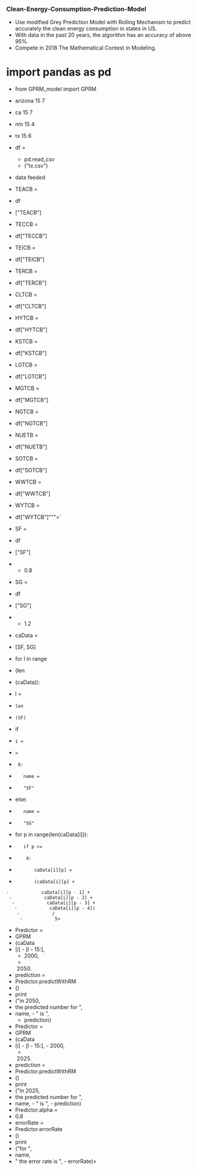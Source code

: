 ### Clean-Energy-Consumption-Prediction-Model
- Use modified Grey Prediction Model with Rolling Mechanism to predict accurately the clean energy consumption in states in US. 
- With data in the past 20 years, the algorithm has an accuracy of above 95%.
- Compete in 2018 The Mathematical Contest in Modeling.
# import pandas as pd
- from GPRM_model import GPRM
- arizona 15 7
 - ca 15 7
  - nm 15 4
   - tx 15 6
- df =
  -  pd.read_csv
    -  ("tx.csv") 
- data feeded
 - TEACB = 
  - df
   - ["TEACB"]
- TECCB = 
 - df["TECCB"]
- TEICB =
 -  df["TEICB"]
- TERCB = 
 - df["TERCB"]
- CLTCB = 
 - df["CLTCB"]
- HYTCB =
 -  df["HYTCB"]
- KSTCB =
 -  df["KSTCB"]
- LGTCB =
 -  df["LGTCB"]
- MGTCB = 
 - df["MGTCB"]
- NGTCB =
 -  df["NGTCB"]
- NUETB =
-  df["NUETB"]
- SOTCB =
-  df["SOTCB"]
- WWTCB =
 -  df["WWTCB"]
- WYTCB =
 -  df["WYTCB"]""">`

- SF =
 -  df
  -  ["SF"]
   -   * 0.8
- SG =
 -  df
  -  ["SG"] 
   -  * 1.2
- caData = 
 - [SF, SG]
- for I in range
 - (len
  - (caData)):
-    l =
 -     len
  -     (SF)
-    if
 -     i =
  -     =
   -      0:
-        name = 
 -        "SF"
-    else:
-        name = 
 -        "SG"
-    for p in range(len(caData[i])):
-        if p >=
 -         4:
  -            caData[i][p] = 
   -            (caData[i][p] + 
    -            caData[i][p - 1] + 
     -            caData[i][p - 2] + 
      -            caData[i][p - 3] +
       -            caData[i][p - 4]) 
        -            /
         -            5>
- Predictor = 
 - GPRM
  - (caData
   - [i]
    - [l - 15:], 
     - 2000,
      -  2050)
- prediction = 
 - Predictor.predictWithRM
  - ()
- print
 - ("in 2050, 
  - the predicted number for ", 
   - name, 
    - " is ",
     -  prediction)
- Predictor =
 -  GPRM
  -  (caData
   -  [i]
    -  [l - 15:], 
     -  2000,
      -   2025)
- prediction =
 -  Predictor.predictWithRM
  -  ()
- print
 - ("in 2025,
  -  the predicted number for ",
   -   name, 
    -   " is ", 
     -   prediction)
- Predictor.alpha =
 -  0.8
- errorRate =
 -  Predictor.errorRate
  -  ()
- print
 - ("for ", 
  - name, 
   - " the error rate is ",
    -  errorRate)>
